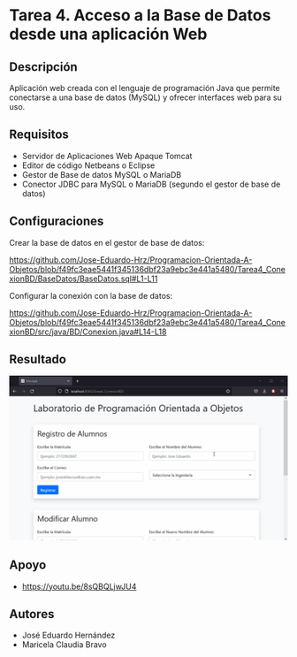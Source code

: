 # Tarea 4. Acceso a la Base de Datos desde una aplicación Web

## Descripción

Aplicación web creada con el lenguaje de programación Java que permite conectarse a una base de datos (MySQL) y ofrecer interfaces web para su uso.

## Requisitos

- Servidor de Aplicaciones Web Apaque Tomcat
- Editor de código Netbeans o Eclipse
- Gestor de Base de datos MySQL o MariaDB
- Conector JDBC para MySQL o MariaDB (segundo el gestor de base de datos)

## Configuraciones

Crear la base de datos en el gestor de base de datos:

https://github.com/Jose-Eduardo-Hrz/Programacion-Orientada-A-Objetos/blob/f49fc3eae5441f345136dbf23a9ebc3e441a5480/Tarea4_ConexionBD/BaseDatos/BaseDatos.sql#L1-L11

Configurar la conexión con la base de datos:

https://github.com/Jose-Eduardo-Hrz/Programacion-Orientada-A-Objetos/blob/f49fc3eae5441f345136dbf23a9ebc3e441a5480/Tarea4_ConexionBD/src/java/BD/Conexion.java#L14-L18

## Resultado

<div align="center">
  <img src="https://github.com/Jose-Eduardo-Hrz/Programacion-Orientada-A-Objetos/blob/main/Tarea4_ConexionBD/Resultado.gif" width="1000">
 </div>

## Apoyo 

- https://youtu.be/8sQBQLjwJU4

## Autores

- José Eduardo Hernández
- Maricela Claudia Bravo
